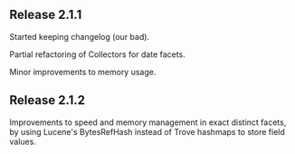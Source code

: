 Release 2.1.1
-------------

Started keeping changelog (our bad).

Partial refactoring of Collectors for date facets.

Minor improvements to memory usage.

Release 2.1.2
-------------

Improvements to speed and memory management in exact distinct facets, by using Lucene's BytesRefHash instead of Trove hashmaps to store field values.
